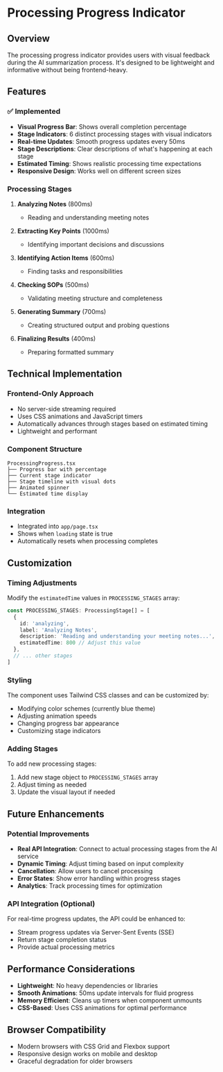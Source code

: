 # Processing Progress Indicator

## Overview

The processing progress indicator provides users with visual feedback during the AI summarization process. It's designed to be lightweight and informative without being frontend-heavy.

## Features

### ✅ Implemented
- **Visual Progress Bar**: Shows overall completion percentage
- **Stage Indicators**: 6 distinct processing stages with visual indicators
- **Real-time Updates**: Smooth progress updates every 50ms
- **Stage Descriptions**: Clear descriptions of what's happening at each stage
- **Estimated Timing**: Shows realistic processing time expectations
- **Responsive Design**: Works well on different screen sizes

### Processing Stages

1. **Analyzing Notes** (800ms)
   - Reading and understanding meeting notes
   
2. **Extracting Key Points** (1000ms)
   - Identifying important decisions and discussions
   
3. **Identifying Action Items** (600ms)
   - Finding tasks and responsibilities
   
4. **Checking SOPs** (500ms)
   - Validating meeting structure and completeness
   
5. **Generating Summary** (700ms)
   - Creating structured output and probing questions
   
6. **Finalizing Results** (400ms)
   - Preparing formatted summary

## Technical Implementation

### Frontend-Only Approach
- No server-side streaming required
- Uses CSS animations and JavaScript timers
- Automatically advances through stages based on estimated timing
- Lightweight and performant

### Component Structure
```
ProcessingProgress.tsx
├── Progress bar with percentage
├── Current stage indicator
├── Stage timeline with visual dots
├── Animated spinner
└── Estimated time display
```

### Integration
- Integrated into `app/page.tsx`
- Shows when `loading` state is true
- Automatically resets when processing completes

## Customization

### Timing Adjustments
Modify the `estimatedTime` values in `PROCESSING_STAGES` array:
```typescript
const PROCESSING_STAGES: ProcessingStage[] = [
  {
    id: 'analyzing',
    label: 'Analyzing Notes',
    description: 'Reading and understanding your meeting notes...',
    estimatedTime: 800 // Adjust this value
  },
  // ... other stages
]
```

### Styling
The component uses Tailwind CSS classes and can be customized by:
- Modifying color schemes (currently blue theme)
- Adjusting animation speeds
- Changing progress bar appearance
- Customizing stage indicators

### Adding Stages
To add new processing stages:
1. Add new stage object to `PROCESSING_STAGES` array
2. Adjust timing as needed
3. Update the visual layout if needed

## Future Enhancements

### Potential Improvements
- **Real API Integration**: Connect to actual processing stages from the AI service
- **Dynamic Timing**: Adjust timing based on input complexity
- **Cancellation**: Allow users to cancel processing
- **Error States**: Show error handling within progress stages
- **Analytics**: Track processing times for optimization

### API Integration (Optional)
For real-time progress updates, the API could be enhanced to:
- Stream progress updates via Server-Sent Events (SSE)
- Return stage completion status
- Provide actual processing metrics

## Performance Considerations

- **Lightweight**: No heavy dependencies or libraries
- **Smooth Animations**: 50ms update intervals for fluid progress
- **Memory Efficient**: Cleans up timers when component unmounts
- **CSS-Based**: Uses CSS animations for optimal performance

## Browser Compatibility

- Modern browsers with CSS Grid and Flexbox support
- Responsive design works on mobile and desktop
- Graceful degradation for older browsers
